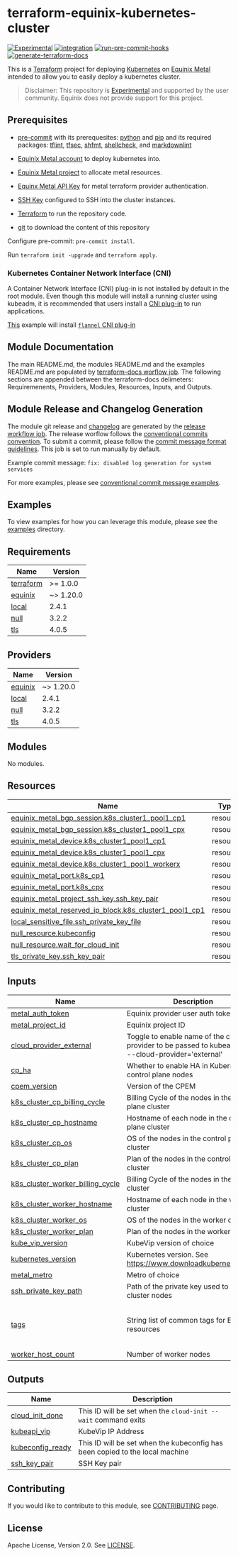 
# terraform-equinix-kubernetes-cluster

[![Experimental](https://img.shields.io/badge/Stability-Experimental-red.svg)](https://github.com/equinix-labs/standards#about-uniform-standards)
[![integration](https://github.com/equinix-labs/terraform-equinix-kubernetes-cluster/actions/workflows/integration.yml/badge.svg)](https://github.com/equinix-labs/terraform-equinix-kubernetes-cluster/actions/workflows/integration.yml)
[![run-pre-commit-hooks](https://github.com/equinix-labs/terraform-equinix-kubernetes-cluster/actions/workflows/pre-commit.yaml/badge.svg)](https://github.com/equinix-labs/terraform-equinix-kubernetes-cluster/actions/workflows/pre-commit.yaml)
[![generate-terraform-docs](https://github.com/equinix-labs/terraform-equinix-kubernetes-cluster/actions/workflows/documentation.yaml/badge.svg)](https://github.com/equinix-labs/terraform-equinix-kubernetes-cluster/actions/workflows/documentation.yaml)

This is a [Terraform](hhttps://registry.terraform.io/providers/equinix/metal/latest/docs) project for deploying [Kubernetes](https://kubernetes.io/) on [Equinix Metal](https://metal.equinix.com) intended to allow you to easily deploy a kubernetes cluster.

> Disclaimer: This repository is [Experimental](https://github.com/packethost/standards/blob/master/experimental-statement.md) and supported by the user community. Equinix does not provide support for this project.

## Prerequisites

* [pre-commit](https://pre-commit.com/#install) with its prerequesites: [python](https://docs.python.org/3/using/index.html) and [pip](https://pip.pypa.io/en/stable/installation/) and its required packages: [tflint](https://github.com/terraform-linters/tflint), [tfsec](https://aquasecurity.github.io/tfsec/v1.0.11/getting-started/installation/), [shfmt](https://github.com/mvdan/sh), [shellcheck](https://github.com/koalaman/shellcheck), and [markdownlint](https://github.com/markdownlint/markdownlint)

* [Equinix Metal account](https://deploy.equinix.com/get-started/) to deploy kubernetes into.

* [Equinix Metal project](https://deploy.equinix.com/developers/docs/metal/accounts/projects/) to allocate metal resources.

* [Equinx Metal API Key](https://deploy.equinix.com/developers/docs/metal/accounts/api-keys/) for metal terraform provider authentication.

* [SSH Key](https://deploy.equinix.com/developers/docs/metal/accounts/ssh-keys/) configured to SSH into the cluster instances.

* [Terraform](https://releases.hashicorp.com/terraform/) to run the repository code.

* [git](https://git-scm.com/) to download the content of this repository

Configure pre-commit: `pre-commit install`.

Run `terraform init -upgrade` and `terraform apply`.

### Kubernetes Container Network Interface (CNI)

A Container Network Interface (CNI) plug-in is not installed by default in the root module. Even though this module will install a running cluster using kubeadm, it is recommended that users install a [CNI plug-in](https://kubernetes.io/docs/concepts/extend-kubernetes/compute-storage-net/network-plugins/) to run applications.

[This](examples/cluster-with-cni) example will install [`flannel` CNI plug-in](https://github.com/flannel-io/flannel)

## Module Documentation

The main README.md, the modules README.md and the examples README.md are populated by [terraform-docs worflow job](.github/workflows/documentation.yaml). The following sections are appended between the terraform-docs delimeters: Requiremenents, Providers, Modules, Resources, Inputs, and Outputs.

## Module Release and Changelog Generation

The module git release and [changelog](CHANGELOG.md) are generated by the [release workflow job](.github/workflows/release.yaml). The release worflow follows the [conventional commits convention](https://www.conventionalcommits.org/). To submit a commit, please follow the [commit message format guidelines](https://www.conventionalcommits.org/en/v1.0.0/#specification). This job is set to run manually by default.

Example commit message: `fix: disabled log generation for system services`

For more examples, please see [conventional commit message examples](https://www.conventionalcommits.org/en/v1.0.0/#examples).

## Examples

To view examples for how you can leverage this module, please see the [examples](examples/) directory.
<!-- BEGIN_TF_DOCS -->
## Requirements

| Name | Version |
|------|---------|
| <a name="requirement_terraform"></a> [terraform](#requirement\_terraform) | >= 1.0.0 |
| <a name="requirement_equinix"></a> [equinix](#requirement\_equinix) | ~> 1.20.0 |
| <a name="requirement_local"></a> [local](#requirement\_local) | 2.4.1 |
| <a name="requirement_null"></a> [null](#requirement\_null) | 3.2.2 |
| <a name="requirement_tls"></a> [tls](#requirement\_tls) | 4.0.5 |

## Providers

| Name | Version |
|------|---------|
| <a name="provider_equinix"></a> [equinix](#provider\_equinix) | ~> 1.20.0 |
| <a name="provider_local"></a> [local](#provider\_local) | 2.4.1 |
| <a name="provider_null"></a> [null](#provider\_null) | 3.2.2 |
| <a name="provider_tls"></a> [tls](#provider\_tls) | 4.0.5 |

## Modules

No modules.

## Resources

| Name | Type |
|------|------|
| [equinix_metal_bgp_session.k8s_cluster1_pool1_cp1](https://registry.terraform.io/providers/equinix/equinix/latest/docs/resources/metal_bgp_session) | resource |
| [equinix_metal_bgp_session.k8s_cluster1_pool1_cpx](https://registry.terraform.io/providers/equinix/equinix/latest/docs/resources/metal_bgp_session) | resource |
| [equinix_metal_device.k8s_cluster1_pool1_cp1](https://registry.terraform.io/providers/equinix/equinix/latest/docs/resources/metal_device) | resource |
| [equinix_metal_device.k8s_cluster1_pool1_cpx](https://registry.terraform.io/providers/equinix/equinix/latest/docs/resources/metal_device) | resource |
| [equinix_metal_device.k8s_cluster1_pool1_workerx](https://registry.terraform.io/providers/equinix/equinix/latest/docs/resources/metal_device) | resource |
| [equinix_metal_port.k8s_cp1](https://registry.terraform.io/providers/equinix/equinix/latest/docs/resources/metal_port) | resource |
| [equinix_metal_port.k8s_cpx](https://registry.terraform.io/providers/equinix/equinix/latest/docs/resources/metal_port) | resource |
| [equinix_metal_project_ssh_key.ssh_key_pair](https://registry.terraform.io/providers/equinix/equinix/latest/docs/resources/metal_project_ssh_key) | resource |
| [equinix_metal_reserved_ip_block.k8s_cluster1_pool1_cp1](https://registry.terraform.io/providers/equinix/equinix/latest/docs/resources/metal_reserved_ip_block) | resource |
| [local_sensitive_file.ssh_private_key_file](https://registry.terraform.io/providers/hashicorp/local/2.4.1/docs/resources/sensitive_file) | resource |
| [null_resource.kubeconfig](https://registry.terraform.io/providers/hashicorp/null/3.2.2/docs/resources/resource) | resource |
| [null_resource.wait_for_cloud_init](https://registry.terraform.io/providers/hashicorp/null/3.2.2/docs/resources/resource) | resource |
| [tls_private_key.ssh_key_pair](https://registry.terraform.io/providers/hashicorp/tls/4.0.5/docs/resources/private_key) | resource |

## Inputs

| Name | Description | Type | Default | Required |
|------|-------------|------|---------|:--------:|
| <a name="input_metal_auth_token"></a> [metal\_auth\_token](#input\_metal\_auth\_token) | Equinix provider user auth token | `string` | n/a | yes |
| <a name="input_metal_project_id"></a> [metal\_project\_id](#input\_metal\_project\_id) | Equinix project ID | `string` | n/a | yes |
| <a name="input_cloud_provider_external"></a> [cloud\_provider\_external](#input\_cloud\_provider\_external) | Toggle to enable name of the cloud provider to be passed to kubeadm. Ex: --cloud-provider='external' | `bool` | `true` | no |
| <a name="input_cp_ha"></a> [cp\_ha](#input\_cp\_ha) | Whether to enable HA in Kubernetes control plane nodes | `bool` | `true` | no |
| <a name="input_cpem_version"></a> [cpem\_version](#input\_cpem\_version) | Version of the CPEM | `string` | `"v3.6.2"` | no |
| <a name="input_k8s_cluster_cp_billing_cycle"></a> [k8s\_cluster\_cp\_billing\_cycle](#input\_k8s\_cluster\_cp\_billing\_cycle) | Billing Cycle of the nodes in the control plane cluster | `string` | `"hourly"` | no |
| <a name="input_k8s_cluster_cp_hostname"></a> [k8s\_cluster\_cp\_hostname](#input\_k8s\_cluster\_cp\_hostname) | Hostname of each node in the control plane cluster | `string` | `"k8s-cluster1-pool1-cp"` | no |
| <a name="input_k8s_cluster_cp_os"></a> [k8s\_cluster\_cp\_os](#input\_k8s\_cluster\_cp\_os) | OS of the nodes in the control plane cluster | `string` | `"ubuntu_20_04"` | no |
| <a name="input_k8s_cluster_cp_plan"></a> [k8s\_cluster\_cp\_plan](#input\_k8s\_cluster\_cp\_plan) | Plan of the nodes in the control plane cluster | `string` | `"m3.small.x86"` | no |
| <a name="input_k8s_cluster_worker_billing_cycle"></a> [k8s\_cluster\_worker\_billing\_cycle](#input\_k8s\_cluster\_worker\_billing\_cycle) | Billing Cycle of the nodes in the worker cluster | `string` | `"hourly"` | no |
| <a name="input_k8s_cluster_worker_hostname"></a> [k8s\_cluster\_worker\_hostname](#input\_k8s\_cluster\_worker\_hostname) | Hostname of each node in the worker cluster | `string` | `"k8s-cluster1-pool1-worker"` | no |
| <a name="input_k8s_cluster_worker_os"></a> [k8s\_cluster\_worker\_os](#input\_k8s\_cluster\_worker\_os) | OS of the nodes in the worker cluster | `string` | `"ubuntu_20_04"` | no |
| <a name="input_k8s_cluster_worker_plan"></a> [k8s\_cluster\_worker\_plan](#input\_k8s\_cluster\_worker\_plan) | Plan of the nodes in the worker cluster | `string` | `"m3.small.x86"` | no |
| <a name="input_kube_vip_version"></a> [kube\_vip\_version](#input\_kube\_vip\_version) | KubeVip version of choice | `string` | `"v0.6.2"` | no |
| <a name="input_kubernetes_version"></a> [kubernetes\_version](#input\_kubernetes\_version) | Kubernetes version. See https://www.downloadkubernetes.com/ | `string` | `"v1.27.5"` | no |
| <a name="input_metal_metro"></a> [metal\_metro](#input\_metal\_metro) | Metro of choice | `string` | `"da"` | no |
| <a name="input_ssh_private_key_path"></a> [ssh\_private\_key\_path](#input\_ssh\_private\_key\_path) | Path of the private key used to SSH into cluster nodes | `string` | `""` | no |
| <a name="input_tags"></a> [tags](#input\_tags) | String list of common tags for Equinix resources | `list(any)` | <pre>[<br>  "k8s-cluster-cluster1",<br>  "k8s-nodepool-pool1"<br>]</pre> | no |
| <a name="input_worker_host_count"></a> [worker\_host\_count](#input\_worker\_host\_count) | Number of worker nodes | `number` | `1` | no |

## Outputs

| Name | Description |
|------|-------------|
| <a name="output_cloud_init_done"></a> [cloud\_init\_done](#output\_cloud\_init\_done) | This ID will be set when the `cloud-init --wait` command exits |
| <a name="output_kubeapi_vip"></a> [kubeapi\_vip](#output\_kubeapi\_vip) | KubeVip IP Address |
| <a name="output_kubeconfig_ready"></a> [kubeconfig\_ready](#output\_kubeconfig\_ready) | This ID will be set when the kubeconfig has been copied to the local machine |
| <a name="output_ssh_key_pair"></a> [ssh\_key\_pair](#output\_ssh\_key\_pair) | SSH Key pair |
<!-- END_TF_DOCS -->
## Contributing

If you would like to contribute to this module, see [CONTRIBUTING](CONTRIBUTING.md) page.

## License

Apache License, Version 2.0. See [LICENSE](LICENSE).
